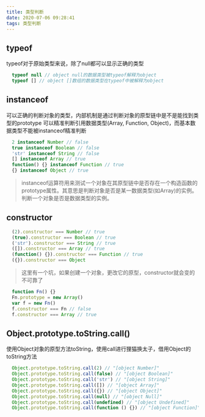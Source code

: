 ```yaml
---
title: 类型判断
date: 2020-07-06 09:28:41
tags: 类型判断
---
```

## typeof
typeof对于原始类型来说，除了null都可以显示正确的类型
```javascript
  typeof null // object null的数据类型被typeof解释为object
  typeof [] // object []数组的数据类型在typeof中被解释为object
```
## instanceof
可以正确的判断对象的类型，内部机制是通过判断对象的原型链中是不是能找到类型的prototype
可以精准判断引用数据类型(Array, Function, Object)，而基本数据类型不能被instanceof精准判断
```javascript
  2 instanceof Number // false
  true instanceof Boolean // false
  'str' instanceof String // false
  [] instanceof Array // true
  function() {} instanceof Function // true
  {} instanceof Object // true
```
> instanceof运算符用来测试一个对象在其原型链中是否存在一个构造函数的prototype属性。其意思是判断对象是否是某一数据类型(如Array)的实例。判断一个对象是否是数据类型的实例。
## constructor
```javascript
  (2).constructor === Number // true
  (true).constructor === Boolean // true
  ('str').constructor === String // true
  ([]).constructor === Array // true
  (function() {}).constructor === Function // true
  ({}).constructor === Object
```
> 这里有一个坑，如果创建一个对象，更改它的原型，constructor就会变的不可靠了
```javascript
  function Fn() {}
  Fn.prototype = new Array()
  var f = new Fn()
  f.constructor === Fn // false
  f.constructor === Array // true
```
## Object.prototype.toString.call()
使用Object对象的原型方法toString，使用call进行狸猫换太子，借用Object的toString方法
```javascript
  Object.prototype.toString.call(2) // "[object Number]"
  Object.prototype.toString.call(false) // "[object Boolean]"
  Object.prototype.toString.call('str') // "[object String]"
  Object.prototype.toString.call([]) // "[object Array]"
  Object.prototype.toString.call({}) // "[object Object]"
  Object.prototype.toString.call(null) // "[object Null]"
  Object.prototype.toString.call(undefined) // "[object Undefined]"
  Object.prototype.toString.call(function () {}) // "[object Function]"
```
